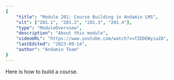 ```yaml
---
{
    "title": "Module 201: Course Building in Andamio LMS",
    "slt": ["201.1", "201.2", "201.3", "201.4"],
    "type": "ModuleOverview",
    "description": "About this module",
    "videoURL": "https://www.youtube.com/watch?v=fZEDEWyiuZA",
    "lastEdited": "2023-09-14",
    "author": "Andamio Team"
}
---
```


Here is how to build a course.